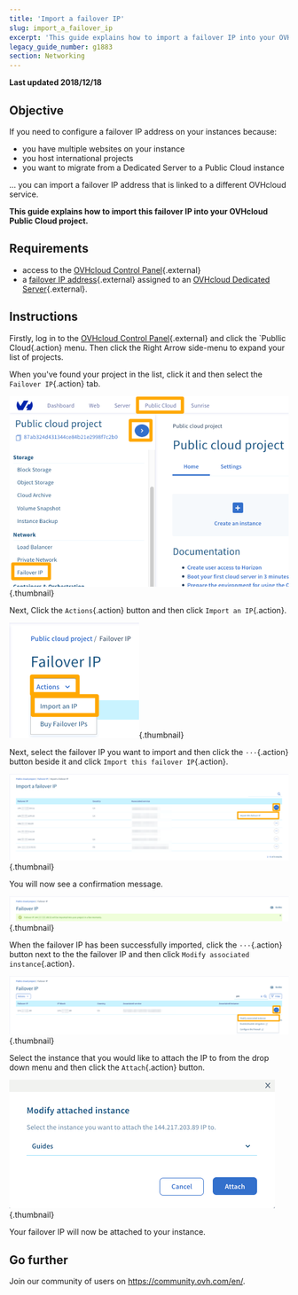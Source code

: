 ```yaml
---
title: 'Import a failover IP'
slug: import_a_failover_ip
excerpt: 'This guide explains how to import a failover IP into your OVHcloud Public Cloud project.'
legacy_guide_number: g1883
section: Networking
---
```


**Last updated 2018/12/18**

## Objective

If you need to configure a failover IP address on your instances because:

- you have multiple websites on your instance 
- you host international projects
- you want to migrate from a Dedicated Server to a Public Cloud instance

... you can import a failover IP address that is linked to a different OVHcloud service.

**This guide explains how to import this failover IP into your OVHcloud Public Cloud project.**

## Requirements

* access to the [OVHcloud Control Panel](https://ca.ovh.com/auth/?action=gotomanager){.external}
* a [failover IP address]({ovh_www}/dedicated-servers/ip_failover.xml){.external} assigned to an [OVHcloud Dedicated Server]({ovh_www}/ca/en/dedicated-servers/){.external}.

## Instructions

Firstly, log in to the [OVHcloud Control Panel](https://ca.ovh.com/auth/?action=gotomanager){.external} and click the `Publlic Cloud{.action} menu. Then click the Right Arrow side-menu to expand your list of projects.

When you've found your project in the list, click it and then select the `Failover IP`{.action} tab.

![IP Section](images/import-failover-ip-01_2020.png){.thumbnail}

Next, Click the `Actions`{.action} button and then click `Import an IP`{.action}.

![Import Failover IP](images/import-failover-ip-02_2020.png){.thumbnail}

Next, select the failover IP you want to import and then click the `···`{.action} button beside it and click `Import this failover IP`{.action}.

![Select Failover IP](images/import-failover-ip-03_2020.png){.thumbnail}

You will now see a confirmation message.

![Failover Imported](images/import-failover-ip-04_2020.png){.thumbnail}

When the failover IP has been successfully imported, click the `···`{.action} button  next to the the failover IP and then click `Modify associated instance`{.action}.

![Attach Failover IP](images/import-failover-ip-05_2020.png){.thumbnail}

Select the instance that you would like to attach the IP to from the drop down menu and then click the `Attach`{.action} button.

![Attach Failover IP](images/import-failover-ip-06_2020.png){.thumbnail}

Your failover IP will now be attached to your instance.

## Go further

Join our community of users on <https://community.ovh.com/en/>.
